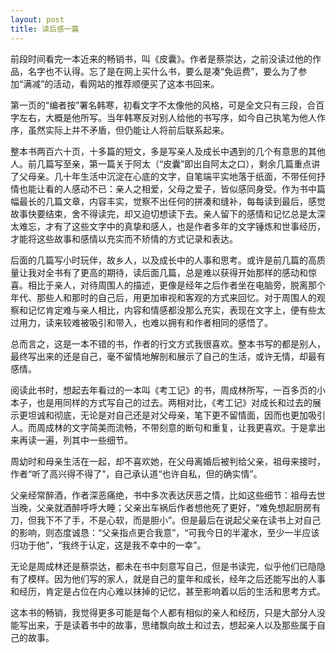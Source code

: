 ```yaml
---
layout: post
title: 读后感一篇
---
```


前段时间看完一本近来的畅销书，叫《皮囊》。作者是蔡崇达，之前没读过他的作品，名字也不认得。忘了是在网上买什么书，要么是凑“免运费”，要么为了参加“满减”的活动，看网站的推荐顺便买了这本书回来。

第一页的“编者按”署名韩寒，初看文字不太像他的风格，可是全文只有三段，合百字左右，大概是他所写。当年韩寒反对别人给他的书写序，如今自己执笔为他人作序，虽然实际上并不矛盾，但仍能让人将前后联系起来。

整本书两百六十页，十多篇的短文，多是写亲人及成长中遇到的几个有意思的其他人。前几篇写至亲，第一篇关于阿太（“皮囊”即出自阿太之口），剩余几篇重点讲了父母亲。几十年生活中沉淀在心底的文字，自笔端平实地落于纸面，不带任何抒情也能让看的人感动不已：亲人之相爱，父母之爱子，皆似感同身受。作为书中篇幅最长的几篇文章，内容丰实，觉察不出任何的拼凑和缝补，每每读到最后，感觉故事快要结束，舍不得读完，却又迫切想读下去。亲人留下的感情和记忆总是太深太难忘，才有了这些文字中的真挚和感人，也是作者多年的文字锤炼和世事经历，才能将这些故事和感情以充实而不矫情的方式记录和表达。

后面的几篇写小时玩伴，故乡人，以及成长中的人事和思考。或许是前几篇的高质量让我对全书有了更高的期待，读后面几篇，总是难以获得开始那样的感动和惊喜。相比于亲人，对待周围人的描述，更像是经年之后作者坐在电脑旁，脱离那个年代、那些人和那时的自己后，用更加审视和客观的方式来回忆。对于周围人的观察和记忆肯定难与亲人相比，内容和情感都没那么充实，表现在文字上，便有些太过用力，读来较难被吸引和带入，也难以拥有和作者相同的感悟了。

总而言之，这是一本不错的书，作者的行文方式我很喜欢。整本书写的都是别人，最终写出来的还是自己，毫不留情地解剖和展示了自己的生活，或许无情，却最有感情。

阅读此书时，想起去年看过的一本叫《考工记》的书，周成林所写，一百多页的小本子，也是用同样的方式写自己的过去。两相对比，《考工记》对成长和过去的展示更坦诚和彻底，无论是对自己还是对父母亲，笔下更不留情面，因而也更加吸引人。而周成林的文字简美而流畅，不带刻意的断句和重复，让我更喜欢。于是拿出来再读一遍，列其中一些细节。

周幼时和母亲生活在一起，却不喜欢她，在父母离婚后被判给父亲，祖母来接时，作者“听了高兴得不得了”，自己承认道“也许自私，但的确实情”。

父亲经常醉酒，作者深恶痛绝，书中多次表达厌恶之情，比如这些细节：祖母去世当晚，父亲就酒醉呼呼大睡；父亲出车祸后作者想他死了更好，“难免想起厨房有刀，但我下不了手，不是心软，而是胆小”。但是最后在说起父亲在读书上对自己的影响，则态度诚恳：“父亲指点更合我意”，“可我今日的半灌水，至少一半应该归功于他”，“我终于认定，这是我不幸中的一幸”。


无论是周成林还是蔡崇达，都未在书中刻意写自己，但是书读完，似乎他们已隐隐有了模样。因为他们写的家人，就是自己的童年和成长，经年之后还能写出的人事和经历，肯定是占位在内心难以抹掉的记忆，甚至影响着以后的生活和思考方式。

这本书的畅销，我觉得更多可能是每个人都有相似的亲人和经历，只是大部分人没能写出来，于是读着书中的故事，思绪飘向故土和过去，想起亲人以及那些属于自己的故事。
